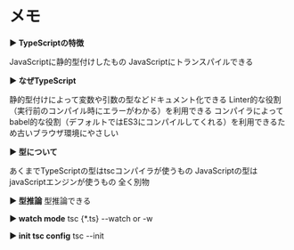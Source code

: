 # メモ

**▶︎ TypeScriptの特徴**

JavaScriptに静的型付けしたもの
JavaScriptにトランスパイルできる

**▶︎ なぜTypeScript**

静的型付けによって変数や引数の型などドキュメント化できる
Linter的な役割（実行前のコンパイル時にエラーがわかる）を利用できる
コンパイラによってbabel的な役割（デフォルトではES3にコンパイルしてくれる）を利用できるため古いブラウザ環境にやさしい

**▶︎ 型について**

あくまでTypeScriptの型はtscコンパイラが使うもの
JavaScriptの型はjavaScriptエンジンが使うもの
全く別物

**▶︎ 型推論**
型推論できる

**▶︎ watch mode**
tsc {*.ts} --watch or -w

**▶︎ init tsc config**
tsc --init